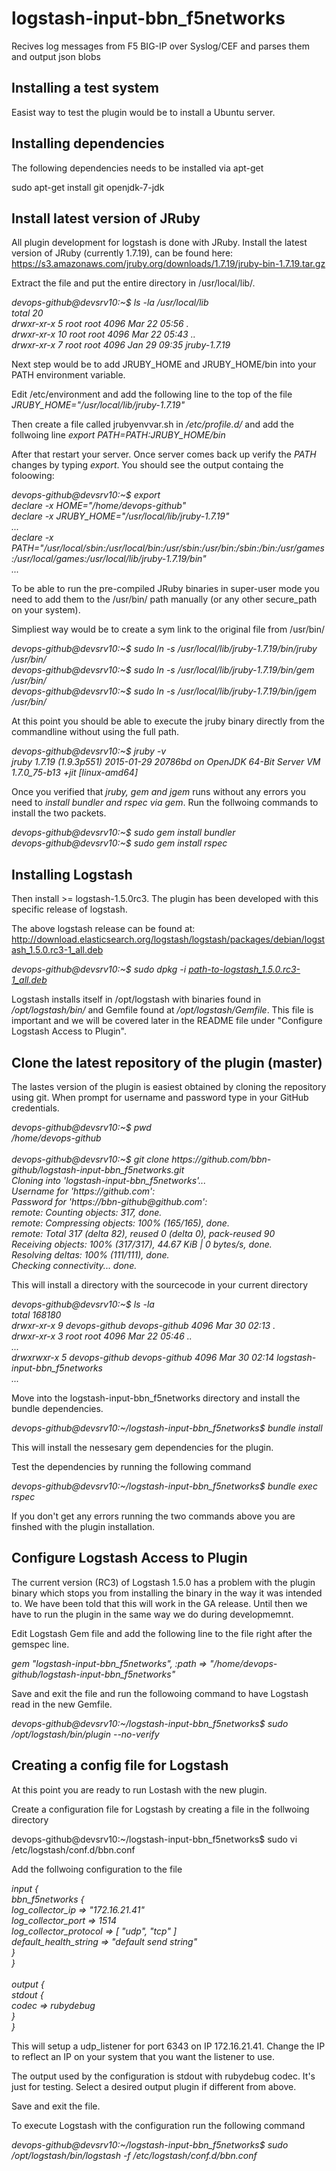# logstash-input-bbn_f5networks
Recives log messages from F5 BIG-IP over Syslog/CEF and parses them and output json blobs

## Installing a test system
Easist way to test the plugin would be to install a Ubuntu server.

## Installing dependencies
The following dependencies needs to be installed via apt-get

  sudo apt-get install git openjdk-7-jdk

## Install latest version of JRuby
All plugin development for logstash is done with JRuby. Install the latest version of JRuby (currently 1.7.19), can be found here: https://s3.amazonaws.com/jruby.org/downloads/1.7.19/jruby-bin-1.7.19.tar.gz 
  
Extract the file and put the entire directory in /usr/local/lib/.

<i>
  devops-github@devsrv10:~$ ls -la /usr/local/lib<br>
  total 20<br>
  drwxr-xr-x  5 root root  4096 Mar 22 05:56 .<br>
  drwxr-xr-x 10 root root  4096 Mar 22 05:43 ..<br>
  drwxr-xr-x  7 root root  4096 Jan 29 09:35 jruby-1.7.19<br>
</i>

Next step would be to add JRUBY_HOME and JRUBY_HOME/bin into your PATH environment variable.

Edit /etc/environment and add the following line to the top of the file <i>JRUBY_HOME="/usr/local/lib/jruby-1.7.19"</i>

Then create a file called jrubyenvvar.sh in <i>/etc/profile.d/</i> and add the follwoing line <i>export PATH=$PATH:$JRUBY_HOME/bin</i>

After that restart your server. Once server comes back up verify the <i>PATH</i> changes by typing <i>export</i>. You should see the output containg the foloowing:

<i>
  devops-github@devsrv10:~$ export<br>
  declare -x HOME="/home/devops-github"<br>
  declare -x JRUBY_HOME="/usr/local/lib/jruby-1.7.19"<br>
  ...<br>
  declare -x PATH="/usr/local/sbin:/usr/local/bin:/usr/sbin:/usr/bin:/sbin:/bin:/usr/games:/usr/local/games:/usr/local/lib/jruby-1.7.19/bin"<br>
  ...<br>
</i>

To be able to run the pre-compiled JRuby binaries in super-user mode you need to add them to the /usr/bin/ path manually (or any other secure_path on your system).

Simpliest way would be to create a sym link to the original file from /usr/bin/

<i>
  devops-github@devsrv10:~$ sudo ln -s /usr/local/lib/jruby-1.7.19/bin/jruby /usr/bin/  <br>
  devops-github@devsrv10:~$ sudo ln -s /usr/local/lib/jruby-1.7.19/bin/gem /usr/bin/    <br>
  devops-github@devsrv10:~$ sudo ln -s /usr/local/lib/jruby-1.7.19/bin/jgem /usr/bin/   <br>
</i>

At this point you should be able to execute the jruby binary directly from the commandline without using the full path.

<i>
  devops-github@devsrv10:~$ jruby -v  <br>
  jruby 1.7.19 (1.9.3p551) 2015-01-29 20786bd on OpenJDK 64-Bit Server VM 1.7.0_75-b13 +jit [linux-amd64] <br>
</i>

Once you verified that <i>jruby, gem and jgem</i> runs without any errors you need to <i>install bundler and rspec via gem</i>. Run the follwoing commands to install the two packets.

<i>
  devops-github@devsrv10:~$ sudo gem install bundler  <br>
  devops-github@devsrv10:~$ sudo gem install rspec    <br>
</i>

## Installing Logstash
Then install >= logstash-1.5.0rc3. The plugin has been developed with this specific release of logstash.

The above logstash release can be found at: http://download.elasticsearch.org/logstash/logstash/packages/debian/logstash_1.5.0.rc3-1_all.deb

<i>
  devops-github@devsrv10:~$ sudo dpkg -i <u>path-to-logstash_1.5.0.rc3-1_all.deb</u> <br>
</i>

Logstash installs itself in /opt/logstash with binaries found in <i>/opt/logstash/bin/</i> and Gemfile found at <i>/opt/logstash/Gemfile</i>. This file is important and we will be covered later in the README file under "Configure Logstash Access to Plugin".

## Clone the latest repository of the plugin (master)
The lastes version of the plugin is easiest obtained by cloning the repository using git. When prompt for username and password type in your GitHub credentials.

<i>
  devops-github@devsrv10:~$ pwd<br>
  /home/devops-github<br>
  <br>
  devops-github@devsrv10:~$ git clone https://github.com/bbn-github/logstash-input-bbn_f5networks.git<br>
  Cloning into 'logstash-input-bbn_f5networks'...<br>
  Username for 'https://github.com':<br>
  Password for 'https://bbn-github@github.com':<br>
  remote: Counting objects: 317, done.<br>
  remote: Compressing objects: 100% (165/165), done.<br>
  remote: Total 317 (delta 82), reused 0 (delta 0), pack-reused 90<br>
  Receiving objects: 100% (317/317), 44.67 KiB | 0 bytes/s, done.<br>
  Resolving deltas: 100% (111/111), done.<br>
  Checking connectivity... done.<br>
</i>

This will install a directory with the sourcecode in your current directory

<i>
  devops-github@devsrv10:~$ ls -la<br>
  total 168180<br>
  drwxr-xr-x 9 devops-github devops-github    4096 Mar 30 02:13 .<br>
  drwxr-xr-x 3 root     root                  4096 Mar 22 05:46 ..<br>
  ...<br>
  drwxrwxr-x 5 devops-github devops-github    4096 Mar 30 02:14 logstash-input-bbn_f5networks<br>
  ...<br>
</i>


Move into the logstash-input-bbn_f5networks directory and install the bundle dependencies.

<i>
  devops-github@devsrv10:~/logstash-input-bbn_f5networks$ bundle install<br>
</i>

This will install the nessesary gem dependencies for the plugin.

Test the dependencies by running the following command

<i>
  devops-github@devsrv10:~/logstash-input-bbn_f5networks$ bundle exec rspec<br>
</i>

If you don't get any errors running the two commands above you are finshed with the plugin installation.

## Configure Logstash Access to Plugin
The current version (RC3) of Logstash 1.5.0 has a problem with the plugin binary which stops you from installing the binary in the way it was intended to. We have been told that this will work in the GA release. Until then we have to run the plugin in the same way we do during developmemnt.

Edit Logstash Gem file and add the following line to the file right after the gemspec line.

<i>
  gem "logstash-input-bbn_f5networks", :path => "/home/devops-github/logstash-input-bbn_f5networks"
</i>

Save and exit the file and run the followoing command to have Logstash read in the new Gemfile.

<i>
  devops-github@devsrv10:~/logstash-input-bbn_f5networks$ sudo /opt/logstash/bin/plugin --no-verify<br>
</i>

## Creating a config file for Logstash
At this point you are ready to run Lostash with the new plugin.

Create a configuration file for Logstash by creating a file in the follwoing directory

devops-github@devsrv10:~/logstash-input-bbn_f5networks$ sudo vi /etc/logstash/conf.d/bbn.conf 

Add the follwoing configuration to the file

<i>
input {<br>
        	bbn_f5networks {<br>
        		log_collector_ip => "172.16.21.41"<br>
        		log_collector_port => 1514<br>
        		log_collector_protocol => [ "udp", "tcp" ]<br>
        		default_health_string => "default send string"<br>
        	}<br>
}<br>
<br>
output {<br>
        stdout {<br>
                codec => rubydebug<br>
        }<br>
}<br>
</i>

This will setup a udp_listener for port 6343 on IP 172.16.21.41. Change the IP to reflect an IP on your system that you want the listener to use.

The output used by the configuration is stdout with rubydebug codec. It's just for testing. Select a desired output plugin if different from above.

Save and exit the file.

To execute Logstash with the configuration run the following command

<i>
  devops-github@devsrv10:~/logstash-input-bbn_f5networks$ sudo /opt/logstash/bin/logstash -f /etc/logstash/conf.d/bbn.conf<br>
</i>
